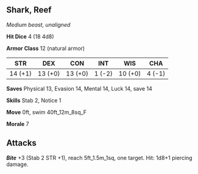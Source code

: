 ## Shark, Reef

*Medium beast, unaligned*

**Hit Dice** 4 (18 4d8)

**Armor Class** 12 (natural armor)

| STR     | DEX     | CON     | INT     | WIS     | CHA     |
|---------|---------|---------|---------|---------|---------|
| 14 (+1) | 13 (+0) | 13 (+0) |  1 (-2) | 10 (+0) |  4 (-1) |

**Saves** Physical 13, Evasion 14, Mental 14, Luck 14, save 14

**Skills** Stab 2, Notice 1

**Move** 0ft, swim 40ft\_12m\_8sq\_F

**Morale** 7

## Attacks

***Bite*** +3 (Stab 2 STR +1), reach 5ft\_1.5m\_1sq, one target. Hit: 1d8+1 piercing damage.

